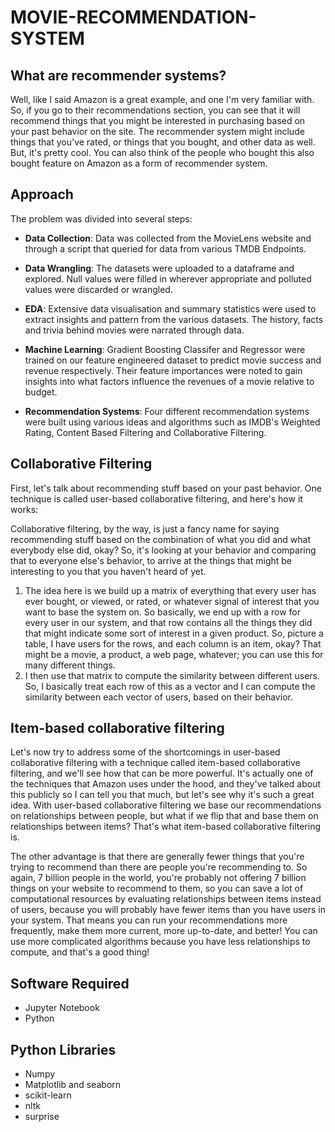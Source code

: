 
# MOVIE-RECOMMENDATION-SYSTEM


## What are recommender systems?
Well, like I said Amazon is a great example, and one I'm very familiar with. So, if you go to their recommendations section, you can see that it will recommend things that you might be interested in purchasing based on your past behavior on the site. The recommender system might include things that you've rated, or things that you bought, and other data as well. But, it's pretty cool. You can also think of the people who bought this also bought feature on Amazon as a form of recommender system.
## Approach

The problem was divided into several steps:

* **Data Collection**: Data was collected from the MovieLens website and through a script that queried for data from various TMDB Endpoints.


* **Data Wrangling**: The datasets were uploaded to a dataframe and explored. Null values were filled in wherever appropriate and polluted values were discarded or wrangled.


* **EDA**: Extensive data visualisation and summary statistics were used to extract insights and pattern from the various datasets. The history, facts and trivia behind movies were narrated through data.


* **Machine Learning**: Gradient Boosting Classifer and Regressor were trained on our feature engineered dataset to predict movie success and revenue respectively. Their feature importances were noted to gain insights into what factors influence the revenues of a movie relative to budget.


* **Recommendation Systems**: Four different recommendation systems were built using various ideas and algorithms such as IMDB's Weighted Rating, Content Based Filtering and Collaborative Filtering.

## Collaborative Filtering

First, let's talk about recommending stuff based on your past behavior. One technique is called user-based collaborative filtering, and here's how it works:

Collaborative filtering, by the way, is just a fancy name for saying recommending stuff based on the combination of what you did and what everybody else did, okay? So, it's looking at your behavior and comparing that to everyone else's behavior, to arrive at the things that might be interesting to you that you haven't heard of yet.
1. The idea here is we build up a matrix of everything that every user has ever bought, or viewed, or rated, or whatever signal of interest that you want to base the system on. So basically, we end up with a row for every user in our system, and that row contains all the things they did that might indicate some sort of interest in a given product. So, picture a table, I have users for the rows, and each column is an item, okay? That might be a movie, a product, a web page, whatever; you can use this for many different things.
2. I then use that matrix to compute the similarity between different users. So, I basically treat each row of this as a vector and I can compute the similarity between each vector of users, based on their behavior.
## Item-based collaborative filtering
Let's now try to address some of the shortcomings in user-based collaborative filtering with a technique called item-based collaborative filtering, and we'll see how that can be more powerful. It's actually one of the techniques that Amazon uses under the hood, and they've talked about this publicly so I can tell you that much, but let's see why it's such a great idea. With user-based collaborative filtering we base our recommendations on relationships between people, but what if we flip that and base them on relationships between items? That's what item-based collaborative filtering is.


The other advantage is that there are generally fewer things that you're trying to recommend than there are people you're recommending to. So again, 7 billion people in the world, you're probably not offering 7 billion things on your website to recommend to them, so you can save a lot of computational resources by evaluating relationships between items instead of users, because you will probably have fewer items than you have users in your system. That means you can run your recommendations more frequently, make them more current, more up-to-date, and better! You can use more complicated algorithms because you have less relationships to compute, and that's a good thing!

## Software Required
* Jupyter Notebook
* Python 

## Python Libraries 
* Numpy
* Matplotlib and seaborn
* scikit-learn
* nltk
* surprise
